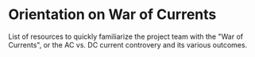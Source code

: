 # Orientation on War of Currents

List of resources to quickly familiarize the project team with the "War of Currents", or the AC vs. DC current controvery and its various outcomes. 
